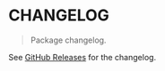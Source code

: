 # CHANGELOG

> Package changelog.

See [GitHub Releases](https://github.com/stdlib-js/stats-base-dists-levy-variance/releases) for the changelog.